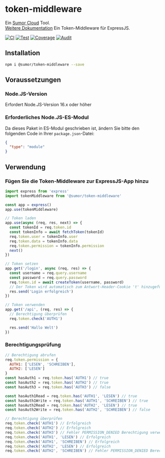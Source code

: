 # token-middleware

Ein [Sumor Cloud](https://sumor.cloud) Tool.  
[Weitere Dokumentation](https://sumor.cloud/token-middleware)
Ein Token-Middleware für ExpressJS.

[![CI](https://github.com/sumor-cloud/token-middleware/actions/workflows/ci.yml/badge.svg)](https://github.com/sumor-cloud/token-middleware/actions/workflows/ci.yml)
[![Test](https://github.com/sumor-cloud/token-middleware/actions/workflows/ut.yml/badge.svg)](https://github.com/sumor-cloud/token-middleware/actions/workflows/ut.yml)
[![Coverage](https://github.com/sumor-cloud/token-middleware/actions/workflows/coverage.yml/badge.svg)](https://github.com/sumor-cloud/token-middleware/actions/workflows/coverage.yml)
[![Audit](https://github.com/sumor-cloud/token-middleware/actions/workflows/audit.yml/badge.svg)](https://github.com/sumor-cloud/token-middleware/actions/workflows/audit.yml)

## Installation

```bash
npm i @sumor/token-middleware --save
```

## Voraussetzungen

### Node.JS-Version

Erfordert Node.JS-Version 16.x oder höher

### Erforderliches Node.JS-ES-Modul

Da dieses Paket in ES-Modul geschrieben ist,
ändern Sie bitte den folgenden Code in Ihrer `package.json`-Datei:

```json
{
  "type": "module"
}
```

## Verwendung

### Fügen Sie die Token-Middleware zur ExpressJS-App hinzu

```javascript
import express from 'express'
import tokenMiddleware from '@sumor/token-middleware'

const app = express()
app.use(tokenMiddleware)

// Token laden
app.use(async (req, res, next) => {
  const tokenId = req.token.id
  const tokenInfo = await fetchToken(tokenId)
  req.token.user = tokenInfo.user
  req.token.data = tokenInfo.data
  req.token.permission = tokenInfo.permission
  next()
})

// Token setzen
app.get('/login', async (req, res) => {
  const username = req.query.username
  const password = req.query.password
  req.token.id = await createToken(username, password)
  // Der Token wird automatisch zum Antwort-Header-Cookie 't' hinzugefügt
  res.send('Login erfolgreich')
})

// Token verwenden
app.get('/api', (req, res) => {
  // Berechtigung überprüfen
  req.token.check('AUTH1')

  res.send('Hallo Welt')
})
```

### Berechtigungsprüfung

```javascript
// Berechtigung abrufen
req.token.permission = {
  AUTH1: ['LESEN', 'SCHREIBEN'],
  AUTH2: ['LESEN']
}
const hasAuth1 = req.token.has('AUTH1') // true
const hasAuth2 = req.token.has('AUTH2') // true
const hasAuth3 = req.token.has('AUTH3') // false

const hasAuth1Read = req.token.has('AUTH1', 'LESEN') // true
const hasAuth1Write = req.token.has('AUTH1', 'SCHREIBEN') // true
const hasAuth2Read = req.token.has('AUTH2', 'LESEN') // true
const hasAuth2Write = req.token.has('AUTH2', 'SCHREIBEN') // false

// Berechtigung überprüfen
req.token.check('AUTH1') // Erfolgreich
req.token.check('AUTH2') // Erfolgreich
req.token.check('AUTH3') // Fehler PERMISSION_DENIED Berechtigung verweigert: AUTH3
req.token.check('AUTH1', 'LESEN') // Erfolgreich
req.token.check('AUTH1', 'SCHREIBEN') // Erfolgreich
req.token.check('AUTH2', 'LESEN') // Erfolgreich
req.token.check('AUTH2', 'SCHREIBEN') // Fehler PERMISSION_DENIED Berechtigung verweigert: AUTH2=SCHREIBEN
```